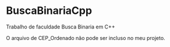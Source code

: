 # BuscaBinariaCpp
Trabalho de faculdade Busca Binaria em C++

O arquivo de CEP_Ordenado não pode ser incluso no meu projeto.
